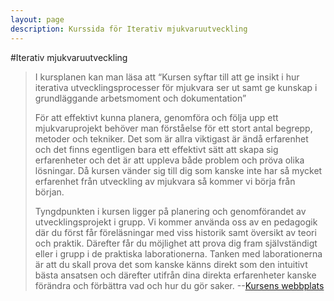 ```yaml
---
layout: page
description: Kurssida för Iterativ mjukvaruutveckling
---
```

#Iterativ mjukvaruutveckling

>I kursplanen kan man läsa att “Kursen syftar till att ge insikt i hur iterativa utvecklingsprocesser
>för mjukvara ser ut samt ge kunskap i grundläggande arbetsmoment och dokumentation”
>
>För att effektivt kunna planera, genomföra och följa upp ett mjukvaruprojekt behöver man förståelse för ett stort antal begrepp, metoder och tekniker. Det som är allra viktigast är ändå erfarenhet och det finns egentligen bara ett effektivt sätt att skapa sig erfarenheter och det är att uppleva både problem och pröva olika lösningar.  Då kursen vänder sig till dig som kanske inte har så mycket erfarenhet från utveckling av mjukvara så kommer vi börja från början.
>
>Tyngdpunkten i kursen ligger på planering och genomförandet av utvecklingsprojekt i grupp. Vi kommer använda oss av en pedagogik där du först får föreläsningar med viss historik samt översikt av teori och praktik. Därefter får du möjlighet att prova dig fram självständigt eller i grupp i de praktiska laborationerna. Tanken med laborationerna är att du skall prova det som kanske känns direkt som den intuitivt bästa ansatsen och därefter utifrån dina direkta erfarenheter kanske förändra och förbättra vad och hur du gör saker.
>--[Kursens webbplats](https://coursepress.lnu.se/kurs/iterativ-mjukvaruutveckling/)

